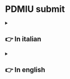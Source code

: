 # **PDMIU** submit

<details>
  <summary>

  ## 👉 In italian
    
  </summary>

  <details>
  <summary>

  ### _A._ Nome e numero di matricola
    
  </summary>

  - Francesco Rombaldoni
  - Matricola: 330130
  
</details>

<details>
  <summary>

  ### _B._ Titolo del progetto
    
  </summary>

  - Il titolo del progetto è: **PIVPN**
  
</details>

<details>
  <summary>

  ### _C._ Breve panoramica dell'idea di progetto e delle principali caratteristiche dell´applicazione
    
  </summary>

  - L'idea del progetto è quella di realizzare un'applicazione in [Flutter](https://flutter.dev/) che faciliti l'interazione con la "VPN" [PIVPN](https://www.pivpn.io/), poiché quest'ultima è attualmente utilizzabile solo tramite "riga di comando". Inoltre, si intende implementare funzionalità aggiuntive, come la possibilità di disattivare un utente dopo una determinata data.
  
- L'applicazione sviluppata permette, tramite un'interfaccia grafica, di interagire con [PIVPN](https://www.pivpn.io/) per creare, eliminare, abilitare e disabilitare utenti. Consente, inoltre, di associare a ogni utente una data di inizio e una data di fine, disattivando automaticamente gli utenti che hanno superato il periodo di utilizzo consentito.

<br>

L'applicazione presenta al centro una tabella che consente di visualizzare tutti gli utenti registrati e il loro stato.
  
</details>

<details>
  <summary>

  ### _D._ Panoramica della esperienza utente
    
  </summary>

#### Primo avvio

Dopo aver configurato l'ambiente (seguendo la guida presente nella pagina principale), si può aprire l'applicazione. A questo punto, l'operatore può solo aggiungere nuovi utenti. Per fare questa operazione, deve completare i tre campi di input presenti nella parte superiore dell'interfaccia.

<details>
<summary>

_Guarda l'immagine_

</summary>

![Fields](https://github.com/R0mb0/PIVPN_GUI/blob/main/Project_infos/Fields.png)

</details><br>

Il nome può essere una qualsiasi stringa senza spazi, mentre le date devono essere necessariamente inserite nel formato standard ISO (anno-mese-giorno).<br>

##### ⚠️ Avvertenze

- Per creare un utente sempre abilitato, è sufficiente aggiungere un utente con il campo "End Date" impostato su una data molto remota (es. 2050-01-01).
- La "data di fine" inserita deve essere sempre successiva alla data di inserimento dell'utente.
- Non si possono aggiungere due utenti con lo stesso nome.

Una volta completati i campi, l'operatore deve premere sul pulsante "Add User" per aggiungere l'utente alla VPN.

<details>
<summary>

_Guarda l'immagine_

</summary>

![Add_User](https://github.com/R0mb0/PIVPN_GUI/blob/main/Project_infos/Add_user.png)

</details>

A questo punto, si aprirà una finestra separata contenente un QR code necessario per connettere la VPN, che l'operatore dovrà condividere con chi desidera connettersi.

<details>
<summary>

_Guarda l'immagine_

</summary>

![qr-code](https://github.com/R0mb0/PIVPN_GUI/blob/main/Project_infos/qr-code.png)

</details>

Ogni volta che l'operatore esegue un'operazione, i cambiamenti dello stato della memoria vengono salvati automaticamente, garantendo la consistenza tra le informazioni di "PIVPN" e dell'interfaccia grafica.<br>
Come si sarà sicuramente notato, la tabella al centro dell'applicazione avrà acquisito un nuovo valore.

<details>
<summary>

_Guarda l'immagine_

</summary>

![Table_with_record](https://github.com/R0mb0/PIVPN_GUI/blob/main/Project_infos/Table_with_record.png)

</details>

A questo punto, l'operatore può scegliere se aggiungere un nuovo utente (seguendo le istruzioni precedenti) oppure eseguire le altre tre operazioni riportate dall'interfaccia.

<details>
<summary>

_Guarda l'immagine_

</summary>

![Buttons](https://github.com/R0mb0/PIVPN_GUI/blob/main/Project_infos/Buttons.png)

</details>

Per queste ultime operazioni, è necessario inserire nel campo apposito il nome dell'utente bersaglio (reperibile dalla tabella al centro).<br>

##### ⚠️ Avvertenze

- Non si può abilitare un utente che è stato disabilitato perché è stata superata la propria data di fine servizio.
- Per rigenerare un utente, è necessario eliminarlo e aggiungerlo nuovamente con le date aggiornate.

Una volta terminate le operazioni, l'applicazione non deve essere chiusa. Questo permette al secondo thread del programma di controllare, una volta al giorno, lo stato degli utenti. Nel caso in cui l'applicazione venisse chiusa, il controllo automatico non sarà eseguito, ma finché il computer rimane acceso, la VPN continuerà a funzionare.

##### Avvio successivo al primo

Se l'applicazione viene chiusa dopo il primo avvio e successivamente riaperta, l'operatore troverà lo stato dell'applicazione identico a com'era prima della chiusura, consentendo di operare normalmente.

</details>

<details>
  <summary>

  ### _E._ Discussione della tecnologia
    
  </summary>

  <details>
  <summary>

  #### Librerie utilizzate nel progetto
    
  </summary>

- `package:flutter/material.dart` -> Libreria di default, **Non necessita di commento**
- `dart:async` -> Libreria per la gestione dei thread, **Non necessita di commento**
- `dart:isolate` -> Libreria per la gestione dei thread, **Non necessita di commento**
- `dart:io` -> Libreria per interagire con i file di sistema, **Non necessita di commento**
- `package:process_run/shell.dart` -> Libreria per interagire con la shell <br> <details> <summary> **Commento** </summary>

	##### Librerie disponibili (in alternatova)

	- `dart:io` con i comandi:
 		- Process.start
   		- Process.run <br><br>
        **Esempio** <br>
	
        ```dart
        import 'dart:io';

		void main() async {
		  var result = await Process.run('ls', ['-l']);
		  print(result.stdout);
		}
        ```
        - `package:process_runner/process_runner.dart` <br><br>
	**Esempio** <br>
 	```dart
  	import 'package:process_runner/process_runner.dart';

	Future<void> main() async {
	  ProcessRunner processRunner = ProcessRunner();
	  ProcessRunnerResult result = await processRunner.runProcess(['ls']);
	
	  print('stdout: ${result.stdout}');
	  print('stderr: ${result.stderr}');
	}
  	```
	Tra le tre alternative possibili, è stata scelta la libreria `shell.dart` poichè è la libreria più stabile per linux per lanciare i comandi da terminale

  </details>
- `dart:ffi` -> Libreria per allocare la memoria, utilizzata per allocare il thread, **Non necessita di commento**
  
</details>
<details>
  <summary>
	  
  #### I widget rilevanti utilizzati
  
  </summary>

<details>
<summary>

##### `main.dart`

</summary>

- **MaterialApp**  
  **Descrizione:**  
  Un widget che avvolge l’intera applicazione e fornisce la configurazione di base per il Material Design, inclusi tema, routing e localizzazione.

- **Scaffold**  
  **Descrizione:**  
  Fornisce una struttura base di layout per le app Material Design. Include aree per AppBar, Drawer, Body, FloatingActionButton, BottomNavigationBar, ecc.

- **SafeArea**  
  **Descrizione:**  
  Inserisce il proprio child in un’area sicura del display, evitando le aree di notifica, notch o bordi curvi del dispositivo.

- **Column**  
  **Descrizione:**  
  Dispone i widget figli in una colonna verticale.

- **Row**  
  **Descrizione:**  
  Dispone i widget figli in una riga orizzontale.

- **SizedBox**  
  **Descrizione:**  
  Un widget con dimensioni fisse specificate, utile per spaziature o per forzare una certa dimensione.

- **VerticalDivider**  
  **Descrizione:**  
  Disegna una linea verticale, tipicamente usata per separare visivamente contenuti in una Row.

- **Text**  
  **Descrizione:**  
  Visualizza una stringa di testo con uno stile singolo.

- **Container**  
  **Descrizione:**  
  Un widget versatile per layout, decorazioni, padding, margini e restrizioni di dimensione.

- **TextFormField**  
  **Descrizione:**  
  Un campo di input di testo che integra la gestione delle validazioni e dei form.

- **InputDecoration**, **OutlineInputBorder**, **BorderSide**  
  **Descrizione:**  
  Widget di configurazione per la personalizzazione dell’aspetto dei campi di input, come bordi, colori, hint ecc.

- **TextButton**  
  **Descrizione:**  
  Un pulsante testuale che attiva una funzione quando viene premuto.

- **ButtonStyle**, **MaterialStateProperty**  
  **Descrizione:**  
  Permettono di definire lo stile e il comportamento dei pulsanti in base agli stati (pressed, hovered, ecc.).

- **Divider**  
  **Descrizione:**  
  Disegna una linea orizzontale, utile per separare visivamente sezioni verticali.

- **Expanded**  
  **Descrizione:**  
  Un widget che espande un child di una Row, Column o Flex per occupare lo spazio disponibile.

- **SingleChildScrollView**  
  **Descrizione:**  
  Permette lo scrolling del suo child se lo spazio è insufficiente, supportando sia lo scroll verticale che orizzontale.

- **DataTable**  
  **Descrizione:**  
  Visualizza dati in una tabella con righe e colonne, supportando ordinamento e scrolling.

- **DataColumn**, **DataRow**  
  **Descrizione:**  
  Rappresentano colonne e righe di una DataTable.

- **GestureDetector**  
  **Descrizione:**  
  Cattura e gestisce i gesti dell’utente (tap, drag, ecc.) sul widget child.

</details>

<details>
<summary>

##### `Database.dart`
 
</summary>

- **DataRow**  
  **Descrizione:**  
  Rappresenta una singola riga all’interno di una DataTable, composta da una serie di celle (DataCell).

- **DataCell**  
  **Descrizione:**  
  Una cella che contiene un widget (tipicamente un Text) da visualizzare in una riga della DataTable.

- **Text**  
  **Descrizione:**  
  Visualizza una stringa di testo con uno stile singolo.

</details>

<details>
<summary>

##### `Mediator.dart`

</summary>

- **DataRow**  
  **Descrizione:**  
  Rappresenta una singola riga all’interno di una `DataTable`. Ogni `DataRow` contiene una lista di celle (`DataCell`) che visualizzano dati tabellari. È utilizzato per strutturare informazioni in formato tabellare, come ad esempio elenchi di utenti, prodotti o risultati.

</details>
  
</details>

<details>
<summary>

#### Gestione dello stato 
 
</summary>

##### Utilizzo delle librerie `Provider` e `Riverpod`

Il progetto non possiede una complessità tale da giustificare l'uso delle librerie Provider e Riverpod a livello di interfaccia grafica, dal momento che gli unici elementi (stateless) presenti sono: scritte, pulsanti, campi di testo e, al centro, una tabella.

</details>

<details>
  <summary>

#### La costruzione del database

Per salvare le informazioni degli utenti, l'applicazione utilizza una classe chiamata "Database" che salva i dati in un "dizionario". Questo dizionario viene serializzato e deserializzato per consentire il salvataggio delle informazioni sul disco.

##### Struttura logica del dizionario

```mermaid
---
title: Logic structure of dictionary
---
classDiagram

Dictionary <|-- User

class Dictionary {
  key: Name
  Value: User
}

class User {
  String name
  Date startDate
  Date endDate
  Boolean isEnabled 
}
```

Il parametro `name` si ripete in questa struttura poiché è sia una chiave del dizionario sia un attributo memorizzato all'interno della classe `User`. Questa scelta è stata fatta per semplificare il processo di serializzazione dato che la chiave del dizionario è anche la chiave su "PIVPN", questa soluzione permette di tenere aggregati i dati di due "dastabase".

##### Processo di serializzazione

La serializzazione viene effettuata scrivendo su file una riga per ogni utente, strutturata nel seguente modo:

```
_key_ _name_ _startDate_ _endDate_ _isEnabled_
```

Per distinguere i vari parametri durante la lettura, la riga viene convertita in una lista utilizzando lo spazio come delimitatore. A ogni posizione degli elementi nella lista corrisponde un valore utile. Poiché la conversione dei parametri `startDate` e `endDate` in stringa include anche l'orario, la stringa risultante assume il seguente formato:

```
Rombo Rombo 2025-10-01 00:00:00 2025-10-21 00:00:00 true
```

I valori utili, quindi, sono indicati dalle seguenti posizioni:

```
[0] [1] [2] [4] [6]
```

L'ultimo aggiornamento dell'applicazione prevede che, a ogni operazione eseguita dall'utente, lo stato del database venga immediatamente scritto sul disco.
  
</details>

<details>
  <summary>

  #### Gestione della interazione con la shell
    
  </summary>
Siccome "PIVPN" richiede l'utilizzo della riga di comando per essere amministrata, la sfida è stata quella di fare in modo che l'applicazione potesse eseguire comandi da terminale, con il problema aggiuntivo che questi comandi necessitano di privilegi "sudo".  
Secondo la documentazione di "Dart", per ottenere questo risultato sarebbe sufficiente utilizzare la sintassi per lanciare comandi da terminale senza particolari privilegi, disabilitando a livello di sistema la necessità di eseguirli come "sudo".  
Tuttavia, considerando la diffusione del software, non si è voluto seguire questa strada poiché molto macchinosa. Si è preferito invece sviluppare una soluzione personalizzata.  
Il paradigma scelto prevede che l'applicazione richiami degli script (precedentemente impostati come eseguibili) in formato `.sh`, i quali a loro volta richiedono i privilegi "sudo".

##### Sviluppo degli script

Per funzionare correttamente, tutti gli script necessitano di un file `password.sh`, che deve essere creato dall'utente al momento dell'installazione dell'applicazione.  
Esempio del file:

```shell
#!/bin/bash
PASSWORD="your_sudo_password"
```

Una volta creato il file, la guida d'installazione dell'applicazione prevede l'esecuzione di uno script che rende eseguibili tutti gli script necessari per il corretto funzionamento dell'applicazione. Di seguito è riportato un esempio dello script:

```shell
#!/bin/bash

# Elenco degli script da rendere eseguibili
scripts=(
  "addUser.sh"
  "disableUser.sh"
  "enableUser.sh"
  "listUsers.sh"
  "removeUser.sh"
  "update.sh"
)

# Ciclo per rendere eseguibili i file
for script in "${scripts[@]}"; do
  if [ -f "$script" ]; then
    chmod +x "$script"
    echo "Reso $script eseguibile."
  else
    echo "Il file $script non esiste."
  fi
done
```

Questo script, dato un elenco di file nella stessa cartella, verifica l'esistenza di ciascun file e successivamente ne modifica le proprietà per renderli eseguibili.

##### Esempio di uno script eseguito dall'applicazione

Ecco un esempio di script utilizzato dall'applicazione:

```shell
#!/bin/bash

source ./password.sh

# Controlla se è stato fornito un parametro
if [ -z "$1" ]; then
  echo "Uso: $0 <parametro>"
  exit 1
fi

# Usa il parametro
param=$1
echo ${PASSWORD} | sudo -S pivpn -a -n $param

gnome-terminal -- bash -c "echo $param | sudo -S pivpn -qr; exec bash"

# Verifica se il comando è stato eseguito correttamente
if [ $? -eq 0 ]; then
  echo "Comando eseguito con successo."
else
  echo "Comando fallito."
  exit 1
fi
```

Questo script ha la funzione di aggiungere un utente alla VPN. Il suo funzionamento può essere spiegato suddividendolo in tre parti:  
1. **Controllo dell'argomento**: verifica se l'applicazione ha passato un argomento; in caso contrario, esce con un messaggio di errore.  
2. **Esecuzione del comando**: se l'argomento è presente, lo script lancia il comando per aggiungere l'utente alla VPN, seguito dal comando per aprire la finestra con il QR code necessario per il collegamento.  
3. **Verifica del risultato**: controlla se il comando è stato eseguito correttamente, restituendo un messaggio di successo o di errore. Il risultato viene riportato tramite un `echo`, che sarà raccolto dalla funzione di "Dart" utilizzata per eseguire i comandi da terminale.
  
</details>

<details>
  <summary>

  #### La gestione del thread 
    
  </summary>

  Nell'applicazione viene lanciato un thread separato rispetto al thread principale, in modo da eseguire una parte di codice che, finché l'applicazione rimane aperta, esegue un ciclo "while true" con una pausa di circa 24 ore. Questo thread controlla giornalmente lo stato di tutti gli utenti registrati dall'operatore. Nel caso in cui per un utente sia stata superata la data di fine servizio, quest'ultimo viene automaticamente disabilitato.

##### La classe del thread

```dart
class ThreadManager {
	bool _isRunning = false;
	Isolate? _isolate;
	ReceivePort? _receivePort;
	late StreamSubscription _subscription;
	
	void startThread(Function updateTable) {
		if (_isRunning) return;
		_isRunning = true;
		_receivePort = ReceivePort();
		_subscription = _receivePort!.listen((message) {
			if (message == 'update') {
				updateTable();
			}
		});
		Isolate.spawn(_threadEntry, _receivePort!.sendPort);
	}
	
	void stopThread() {
		if (!_isRunning) return;
		_isRunning = false;
		_isolate?.kill(priority: Isolate.immediate);
		_subscription.cancel();
		_receivePort?.close();
	}
	
	static void _threadEntry(SendPort sendPort) async {
		// Campo per il lavoro
		Mediator mediator = Mediator();
		
		bool isRunning = true;
		ReceivePort receivePort = ReceivePort();
		sendPort.send(receivePort.sendPort);
		bool isSomethingChanged = false;
		
		receivePort.listen((message) {
			if (message == 'stop') {
				isRunning = false;
				receivePort.close();
			}
		});
		
		while (isRunning) {
			mediator.GetAllUsers().forEach((value) {
				if (value.isEnabled && DateTime.now().isAfter(value.endDate)) {
					value.isEnabled = false;
					isSomethingChanged = true;
				}
			});
			// Salva il database solo se necessario
			if (isSomethingChanged) {
				mediator.SaveDatabase();
			}
			sendPort.send('update'); // Invia un messaggio di aggiornamento all'isolato principale
			isSomethingChanged = false;
			await Future.delayed(Duration(seconds: 86400)); // Ritardo di 24 ore
		}
		print('Thread fermato.');
	}
}
```

Per il controllo del thread, oltre all'utilizzo di una variabile di stato, viene usato un sistema di messaggi inviati alla "porta del thread".  
Quando il thread viene avviato, viene effettuata una chiamata di sistema per metterlo in esecuzione (prima di questo punto il thread è già allocato logicamente ma non è attivo), e successivamente viene aggiornato lo stato dei messaggi. Lo stesso processo viene eseguito al momento dell'interruzione del thread (che rimane comunque allocato in memoria, in attesa di essere riavviato).  
Durante l'esecuzione, il thread segue le istruzioni contenute nella funzione `_threadEntry()`. Dopo aver verificato lo stato del thread, avvia un ciclo "while true" che controlla lo stato degli utenti e, se necessario, li disabilita.

##### Variabili del thread

```dart
// Variabili per la gestione del thread
final ThreadManager _threadManager = ThreadManager();
bool _isThreadRunning = false;
```

##### Funzioni per la gestione del thread

```dart
void _startThread() {
	_threadManager.startThread(update_table);
	setState(() {
		_isThreadRunning = true;
	});
}

void _stopThread() {
	_threadManager.stopThread();
	setState(() {
		_isThreadRunning = false;
	});
}
```

Queste funzioni vengono utilizzate dalla classe principale `main` per gestire il thread durante il flusso dell'applicazione. In questo caso specifico, l'applicazione avvia il thread dopo aver ripristinato lo stato della memoria e lo interrompe poco prima di chiudersi, a seguito del comando corrispondente ricevuto dall'operatore.

##### Dove il thread viene avviato

```dart
void initState() {
	super.initState();
	WidgetsBinding.instance.addObserver(this);
	_startThread(); //<------------------------------- Avvia il thread per gestire gli utenti
	load_database();
}
```

##### Dove il thread viene terminato

```dart
void _onWindowClose() {
	_stopThread();
	//mediator.SaveDatabase(); //<------------------------------- Ferma the thread
}
```
  
</details>
  
</details>
  
</details>

<details>
  <summary>

  ## 👉 In english
    
  </summary>

<details>
  <summary>

  ### _A._ Name and student ID number
    
  </summary>

  - Francesco Rombaldoni
  - Matricola: 330130
  
</details>

<details>
<summary>

### _B._ Project Title

</summary>

- The project title is: **PIVPN**

</details>

<details>
  <summary>

  ### _C._ Short overview of the project idea and main features of the application 
    
  </summary>

  - The project idea is to develop a [Flutter](https://flutter.dev/) application to simplify interaction with the [PIVPN](https://www.pivpn.io/) "VPN", as currently, it can only be managed through the terminal. The application also introduces new functionalities, such as the automatic disabling of a user.
  - The application allows interaction with [PIVPN](https://www.pivpn.io/) through a user interface, enabling the creation, deletion, enabling, and disabling of users. It also allows linking each user to a "start-date" and an "end-date," automatically disabling users whose access period has expired.
    <br>
    The application features a central table where the operator can view the status of all users.
  
</details>

<details>
  <summary>

  ### _D._ User experience overview
    
  </summary>

#### First Launch

After setting the environment (following the guide on the project's main page), it is possible to launch the application. At this point, the operator can only add a new user. To perform this operation, the three input fields at the top of the application must be completed.

<details>
<summary>
	
_View the image_

</summary>

![Fields](https://github.com/R0mb0/PIVPN_GUI/blob/main/Project_infos/Fields.png)

</details><br>

The name can be any string, while the dates must be in American format (year-month-day).<br>

##### ⚠️ Warnings 

- To create an always-enabled user, it is necessary to set the "end-date" field to a very distant date (e.g., 2050-01-01).
- The "end-date" field must contain a date that is always later than the current date of the user's insertion.
- It is not possible to add two users with the same name.

After filling in the fields, the operator must click on the "Add User" button to add the user to the "VPN."

<details>
<summary>
	
_View the image_

</summary>

![Add_User](https://github.com/R0mb0/PIVPN_GUI/blob/main/Project_infos/Add_user.png)

</details>

At this point, a new window will open on the screen containing a QR code that must be shared with the user who wants to access the "VPN."

<details>
<summary>

_View the image_

</summary>

![qr-code](https://github.com/R0mb0/PIVPN_GUI/blob/main/Project_infos/qr-code.png)

</details>

Every time the operator performs an operation, the changes will be saved in memory to ensure consistency between the application and the "VPN."  
As can be observed, the table in the middle of the application now has a new entry.

<details>
<summary>
	
_View the image_

</summary>

![Table_with_record](https://github.com/R0mb0/PIVPN_GUI/blob/main/Project_infos/Table_with_record.png)

</details>

Now the operator can choose to add a new user (following the instructions above) or perform the remaining operations displayed by the interface.

<details>
<summary>
	
_View the image_

</summary>

![Buttons](https://github.com/R0mb0/PIVPN_GUI/blob/main/Project_infos/Buttons.png)

</details>

For these last operations, the operator must fill in the user name field (as shown in the table) to proceed.

##### ⚠️ Warnings 

- It is not possible to enable a user that has been disabled because their "end-date" has passed.
- To restore a user, they must be deleted and re-added with updated dates.

When the operator has finished their operations, the application must remain open to allow a second thread within the application to check the user status daily. If the application is closed, the "VPN" will continue to work as long as the computer remains on.

#### Subsequent Launch After the First

After the first launch, if the application is closed and reopened, it will restore the last memory state before closing, allowing normal operation.
  
</details>

<details>
  <summary>

  ### _E._ Technology Discussion
    
  </summary>

  <details>
  <summary>

  #### Libraries Used in the Project
    
  </summary>

- `package:flutter/material.dart` -> Default library, **No comment required**
- `dart:async` -> Library for thread management, **No comment required**
- `dart:isolate` -> Library for thread management, **No comment required**
- `dart:io` -> Library for interacting with system files, **No comment required**
- `package:process_run/shell.dart` -> Library for interacting with the shell <br> <details> <summary> **Commento** </summary>

  ##### Available Libraries (alternatives)

  - `dart:io` with the commands:
      - Process.start
      - Process.run <br><br>
        **Example** <br>
      
        ```dart
        import 'dart:io';

        void main() async {
	  var result = await Process.run('ls', ['-l']);
	  print(result.stdout);
        }
        ```
  - `package:process_runner/process_runner.dart` <br><br>
    **Example** <br>
    ```dart
    import 'package:process_runner/process_runner.dart';

    Future<void> main() async {
      ProcessRunner processRunner = ProcessRunner();
      ProcessRunnerResult result = await processRunner.runProcess(['ls']);

      print('stdout: ${result.stdout}');
      print('stderr: ${result.stderr}');
    }
  ```
  
  Among the three possible alternatives, the `shell.dart` library was chosen because it is the most stable library on Linux for executing terminal commands.

</details>
  
- `dart:ffi` -> Library for memory allocation, used to allocate the thread, **No comment required**
  
</details>

<details>
  <summary>
	  
  #### Relevant widgets used
  
  </summary>

<details>
<summary>

##### `main.dart`

</summary>

- **MaterialApp**  
  **Description:**  
  A widget that wraps the entire application and provides the basic configuration for Material Design, including theme, routing, and localization.

- **Scaffold**  
  **Description:**  
  Provides a basic layout structure for Material Design apps. Includes areas for AppBar, Drawer, Body, FloatingActionButton, BottomNavigationBar, etc.

- **SafeArea**  
  **Description:**  
  Inserts its child into a safe area of the display, avoiding notification areas, notches, or curved device edges.

- **Column**  
  **Description:**  
  Arranges child widgets in a vertical column.

- **Row**  
  **Description:**  
  Arranges child widgets in a horizontal row.

- **SizedBox**  
  **Description:**  
  A widget with specified fixed dimensions, useful for spacing or to enforce a certain size.

- **VerticalDivider**  
  **Description:**  
  Draws a vertical line, typically used to visually separate content in a Row.

- **Text**  
  **Description:**  
  Displays a single-style string of text.

- **Container**  
  **Description:**  
  A versatile widget for layout, decoration, padding, margins, and size constraints.

- **TextFormField**  
  **Description:**  
  A text input field that integrates validation and form management.

- **InputDecoration**, **OutlineInputBorder**, **BorderSide**  
  **Description:**  
  Configuration widgets for customizing the appearance of input fields, such as borders, colors, hints, etc.

- **TextButton**  
  **Description:**  
  A text button that triggers a function when pressed.

- **ButtonStyle**, **MaterialStateProperty**  
  **Description:**  
  Allow you to define the style and behavior of buttons based on their states (pressed, hovered, etc.).

- **Divider**  
  **Description:**  
  Draws a horizontal line, useful for visually separating vertical sections.

- **Expanded**  
  **Description:**  
  A widget that expands a child of a Row, Column, or Flex to fill the available space.

- **SingleChildScrollView**  
  **Description:**  
  Allows its child to scroll if there is insufficient space, supporting both vertical and horizontal scroll.

- **DataTable**  
  **Description:**  
  Displays data in a table with rows and columns, supporting sorting and scrolling.

- **DataColumn**, **DataRow**  
  **Description:**  
  Represent the columns and rows of a DataTable.

- **GestureDetector**  
  **Description:**  
  Captures and handles user gestures (tap, drag, etc.) on the child widget.

</details>

<details>
<summary>

##### `Database.dart`
 
</summary>

- **DataRow**  
  **Description:**  
  Represents a single row within a DataTable, composed of a series of cells (DataCell).

- **DataCell**  
  **Description:**  
  A cell that contains a widget (typically a Text) to display in a row of the DataTable.

- **Text**  
  **Description:**  
  Displays a single-style string of text.

</details>

<details>
<summary>

##### `Mediator.dart`

</summary>

- **DataRow**  
  **Description:**  
  Represents a single row within a `DataTable`. Each `DataRow` contains a list of cells (`DataCell`) that display tabular data. Used to structure information in tabular format, such as lists of users, products, or results.

</details>
  
</details>

<details>
<summary>

#### State management 
 
</summary>

##### Use of `Provider` and `Riverpod` libraries

The project does not have enough complexity to justify the use of the Provider and Riverpod libraries at the user interface level, since the only (stateless) elements present are: labels, buttons, text fields, and, in the center, a table.

</details>

<details>
  <summary>

  #### The database building
    
  </summary>

To save user information, the application uses a class named "Database" that stores it in a "dictionary." The dictionary is serialized and deserialized to save and load the information from the disk.

##### Dictionary structure

```mermaid
---
title: Logical structure of the dictionary
---
classDiagram

Dictionary <|-- User

class Dictionary {
  key: Name
  Value: User
}

class User {
  String name
  Date startDate
  Date endDate
  Boolean isEnabled 
}
```

The "name" parameter is duplicated in this structure to simplify the serialization process. Specifically, the "name" parameter appears inside the user information and also as the key of the dictionary. This is because the dictionary key also serves as a key for "PIVPN," allowing the information to be aggregated.

##### Serialization process 

The serialization process involves writing lines like the following into a file for every user:

```
_key_ _name_ _startDate_ _endDate_ _isEnabled_
```

To separate the parameters during file reading, each line is converted into a list using spaces as delimiters, so every piece of information has a fixed position in memory. The conversion of `start-date` and `end-date` to a string also includes the time, which is why the saved lines are in this format:

```
Rombo Rombo 2025-10-01 00:00:00 2025-10-21 00:00:00 true
```

The required values are located in the following positions:

```
[0] [1] [2] [4] [6]
```

The latest application update introduced a feature that ensures the memory status is saved to disk after every operator action.
  
</details>

<details>
  <summary>

  #### Shell interaction
    
  </summary>
"PIVPN" requires the terminal to be administered, but in this case, the commands must operate with "sudo" privileges. The challenge was to find a way to send these terminal commands.   
The "Dart" documentation suggests using the basic instructions to launch terminal commands and, if the commands require "sudo" privileges, to modify the system configuration to disable the "sudo" requirement.   
Considering the distribution of this software, I decided to develop an alternative solution because the suggested approach in "Dart" is too complex.  
The paradigm developed involves defining scripts for every necessary command. These scripts will be launched by the application as normal commands, and it will be the scripts themselves that execute the "PIVPN" commands with "sudo" privileges.

##### Script Development

To work correctly, every script requires a file called `password.sh`, which contains the sudo password. The creation of this file is explained in the application's guide on the main page.  
Example of the file: 

```shell
#!/bin/bash
PASSWORD="your_sudo_password"
```

After this step, the procedure requires executing a script that changes the execute permissions of all scripts inside the same directory.  
Example of the script: 

```shell
#!/bin/bash

# List of scripts to make executable
scripts=(
  "addUser.sh"
  "disableUser.sh"
  "enableUser.sh"
  "listUsers.sh"
  "removeUser.sh"
  "update.sh"
)

# Loop to make the files executable
for script in "${scripts[@]}"; do
  if [ -f "$script" ]; then
    chmod +x "$script"
    echo "Made $script executable."
  else
    echo "The file $script does not exist."
  fi
done
```

In this case, given a list of scripts in the same folder, it verifies the existence of the files and changes their execute permissions.

##### Example of a file actually executed by the application

Example of the file:

```shell
#!/bin/bash

source ./password.sh

# Check if a parameter is provided
if [ -z "$1" ]; then
  echo "Usage: $0 <parameter>"
  exit 1
fi

# Use the parameter
param=$1
echo ${PASSWORD} | sudo -S pivpn -a -n $param

gnome-terminal -- bash -c "echo $param | sudo -S pivpn -qr; exec bash"

# Verify if the command was executed successfully
if [ $? -eq 0 ]; then
  echo "Command executed successfully."
else
  echo "Command failed."
  exit 1
fi
```

This script adds a new user to the "VPN." It can be explained by dividing the code into three parts:
1. **Argument Checking**: Verifies if the application has passed an argument; otherwise, it returns an error message.
2. **Command Execution**: If the argument is passed, the script launches the command to add a user to the "VPN," followed by the command to open a new window with the QR code for the VPN connection.
3. **Status Check**: Checks if the command was executed correctly and performs an "echo" of the status, which will be intercepted by the "Dart" function used to call the script.
  
</details>

<details>
  <summary>

  #### Thread managing
    
  </summary>

When the application starts, a thread (separate from the main thread) is launched to perform a "while true" loop with a 24-hour pause. As long as the application is running, the thread operates. This thread checks the status of all users daily, automatically disabling those whose service time has expired.

##### The thread class

```dart
class ThreadManager {
	bool _isRunning = false;
	Isolate? _isolate;
	ReceivePort? _receivePort;
	late StreamSubscription _subscription;
	
	void startThread(Function updateTable) {
		if (_isRunning) return;
		_isRunning = true;
		_receivePort = ReceivePort();
		_subscription = _receivePort!.listen((message) {
			if (message == 'update') {
				updateTable();
			}
		});
		Isolate.spawn(_threadEntry, _receivePort!.sendPort);
	}
	
	void stopThread() {
		if (!_isRunning) return;
		_isRunning = false;
		_isolate?.kill(priority: Isolate.immediate);
		_subscription.cancel();
		_receivePort?.close();
	}
	
	static void _threadEntry(SendPort sendPort) async {
		// Field for the work
		Mediator mediator = Mediator();
		
		bool isRunning = true;
		ReceivePort receivePort = ReceivePort();
		sendPort.send(receivePort.sendPort);
		bool isSomethingChanged = false;
		
		receivePort.listen((message) {
			if (message == 'stop') {
				isRunning = false;
				receivePort.close();
			}
		});
		
		while (isRunning) {
			mediator.GetAllUsers().forEach((value) {
				if (value.isEnabled && DateTime.now().isAfter(value.endDate)) {
					value.isEnabled = false;
					isSomethingChanged = true;
				}
			});
			// Save the database only if necessary
			if (isSomethingChanged) {
				mediator.SaveDatabase();
			}
			sendPort.send('update'); // Send an update message to the main isolate
			isSomethingChanged = false;
			await Future.delayed(Duration(seconds: 86400)); // 24-hour delay
		}
		print('Thread stopped.');
	}
}
```

The thread is managed using a status variable and by sending messages to the "thread port."  
When the thread needs to start, a system call is performed to execute it (at this point, the thread is already in memory but not yet active in the system), and the message status is updated.  
The same process is performed when the thread needs to stop (the thread will remain in memory, waiting to be restarted).  
During its execution, the thread performs the actions inside the `_threadEntry()` function. After checking the thread's status, it starts a "while true" loop that checks the users' statuses and, if necessary, disables users whose connection time has expired.

##### Thread variables 

```dart
// Variables for thread management
final ThreadManager _threadManager = ThreadManager();
bool _isThreadRunning = false;
```

##### Functions to manage the thread

```dart
void _startThread() {
	_threadManager.startThread(update_table);
	setState(() {
		_isThreadRunning = true;
	});
}

void _stopThread() {
	_threadManager.stopThread();
	setState(() {
		_isThreadRunning = false;
	});
}
```

These functions are used inside the main class to manage the thread during the application's flow.  
In this case, the thread is started during the application's launch and is terminated when the application closes.

##### Where the thread is called 

```dart
void initState() {
	super.initState();
	WidgetsBinding.instance.addObserver(this);
	_startThread(); //<------------------------------- Start the thread to manage users
	load_database();
}
```

##### Where the thread is terminated

```dart
void _onWindowClose() {
	_stopThread(); //<------------------------------- Stop the thread
}
```
  
</details>
  
</details>

</details>

